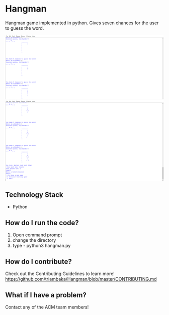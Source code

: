 # Hangman
Hangman game implemented in python. Gives seven chances for the user to guess the word.

<img src="/img1.png">
<img src="/img2.png">

## Technology Stack
- Python

## How do I run the code?
1. Open command prompt
2. change the directory
3. type - python3 hangman.py

## How do I contribute?
Check out the Contributing Guidelines to learn more! https://github.com/triambaka/Hangman/blob/master/CONTRIBUTING.md

## What if I have a problem?
Contact any of the ACM team members!


